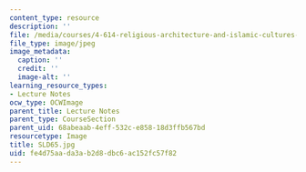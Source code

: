 ```yaml
---
content_type: resource
description: ''
file: /media/courses/4-614-religious-architecture-and-islamic-cultures-fall-2002/fe4d75aada3ab2d8dbc6ac152fc57f82_SLD65.jpg
file_type: image/jpeg
image_metadata:
  caption: ''
  credit: ''
  image-alt: ''
learning_resource_types:
- Lecture Notes
ocw_type: OCWImage
parent_title: Lecture Notes
parent_type: CourseSection
parent_uid: 68abeaab-4eff-532c-e858-18d3ffb567bd
resourcetype: Image
title: SLD65.jpg
uid: fe4d75aa-da3a-b2d8-dbc6-ac152fc57f82
---
```

